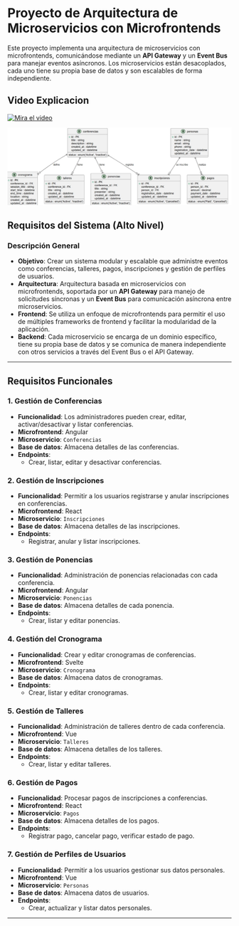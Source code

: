 # Proyecto de Arquitectura de Microservicios con Microfrontends

Este proyecto implementa una arquitectura de microservicios con microfrontends, comunicándose mediante un **API Gateway** y un **Event Bus** para manejar eventos asíncronos. Los microservicios están desacoplados, cada uno tiene su propia base de datos y son escalables de forma independiente.
## Video Explicacion

[![Mira el video](https://img.youtube.com/vi/cPlr9ulet44/0.jpg)](https://youtu.be/cPlr9ulet44?si=fQCFl4jWxCy-EIca)


![Infraetructura](image.png)


## Requisitos del Sistema (Alto Nivel)

### Descripción General

- **Objetivo**: Crear un sistema modular y escalable que administre eventos como conferencias, talleres, pagos, inscripciones y gestión de perfiles de usuarios.
- **Arquitectura**: Arquitectura basada en microservicios con microfrontends, soportada por un **API Gateway** para manejo de solicitudes síncronas y un **Event Bus** para comunicación asíncrona entre microservicios.
- **Frontend**: Se utiliza un enfoque de microfrontends para permitir el uso de múltiples frameworks de frontend y facilitar la modularidad de la aplicación.
- **Backend**: Cada microservicio se encarga de un dominio específico, tiene su propia base de datos y se comunica de manera independiente con otros servicios a través del Event Bus o el API Gateway.

---

## Requisitos Funcionales

### 1. Gestión de Conferencias
- **Funcionalidad**: Los administradores pueden crear, editar, activar/desactivar y listar conferencias.
- **Microfrontend**: Angular
- **Microservicio**: `Conferencias`
- **Base de datos**: Almacena detalles de las conferencias.
- **Endpoints**:
  - Crear, listar, editar y desactivar conferencias.

### 2. Gestión de Inscripciones
- **Funcionalidad**: Permitir a los usuarios registrarse y anular inscripciones en conferencias.
- **Microfrontend**: React
- **Microservicio**: `Inscripciones`
- **Base de datos**: Almacena detalles de las inscripciones.
- **Endpoints**:
  - Registrar, anular y listar inscripciones.

### 3. Gestión de Ponencias
- **Funcionalidad**: Administración de ponencias relacionadas con cada conferencia.
- **Microfrontend**: Angular
- **Microservicio**: `Ponencias`
- **Base de datos**: Almacena detalles de cada ponencia.
- **Endpoints**:
  - Crear, listar y editar ponencias.

### 4. Gestión del Cronograma
- **Funcionalidad**: Crear y editar cronogramas de conferencias.
- **Microfrontend**: Svelte
- **Microservicio**: `Cronograma`
- **Base de datos**: Almacena datos de cronogramas.
- **Endpoints**:
  - Crear, listar y editar cronogramas.

### 5. Gestión de Talleres
- **Funcionalidad**: Administración de talleres dentro de cada conferencia.
- **Microfrontend**: Vue
- **Microservicio**: `Talleres`
- **Base de datos**: Almacena detalles de los talleres.
- **Endpoints**:
  - Crear, listar y editar talleres.

### 6. Gestión de Pagos
- **Funcionalidad**: Procesar pagos de inscripciones a conferencias.
- **Microfrontend**: React
- **Microservicio**: `Pagos`
- **Base de datos**: Almacena detalles de los pagos.
- **Endpoints**:
  - Registrar pago, cancelar pago, verificar estado de pago.

### 7. Gestión de Perfiles de Usuarios
- **Funcionalidad**: Permitir a los usuarios gestionar sus datos personales.
- **Microfrontend**: Vue
- **Microservicio**: `Personas`
- **Base de datos**: Almacena datos de usuarios.
- **Endpoints**:
  - Crear, actualizar y listar datos personales.

---


